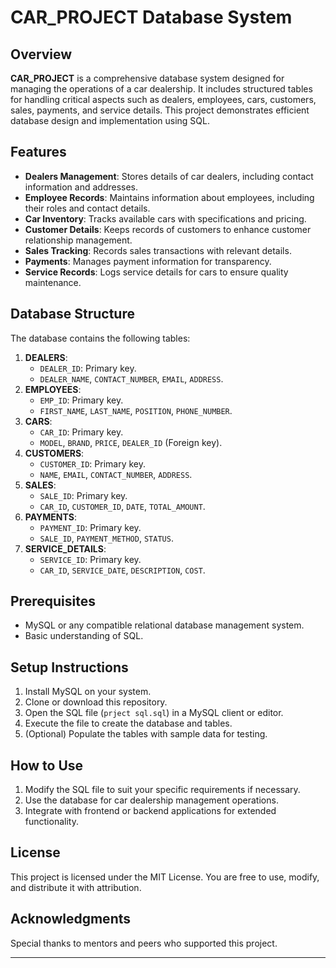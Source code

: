 # CAR_PROJECT Database System

## Overview
**CAR_PROJECT** is a comprehensive database system designed for managing the operations of a car dealership. It includes structured tables for handling critical aspects such as dealers, employees, cars, customers, sales, payments, and service details. This project demonstrates efficient database design and implementation using SQL.

## Features
- **Dealers Management**: Stores details of car dealers, including contact information and addresses.
- **Employee Records**: Maintains information about employees, including their roles and contact details.
- **Car Inventory**: Tracks available cars with specifications and pricing.
- **Customer Details**: Keeps records of customers to enhance customer relationship management.
- **Sales Tracking**: Records sales transactions with relevant details.
- **Payments**: Manages payment information for transparency.
- **Service Records**: Logs service details for cars to ensure quality maintenance.

## Database Structure
The database contains the following tables:
1. **DEALERS**:
   - `DEALER_ID`: Primary key.
   - `DEALER_NAME`, `CONTACT_NUMBER`, `EMAIL`, `ADDRESS`.
2. **EMPLOYEES**:
   - `EMP_ID`: Primary key.
   - `FIRST_NAME`, `LAST_NAME`, `POSITION`, `PHONE_NUMBER`.
3. **CARS**:
   - `CAR_ID`: Primary key.
   - `MODEL`, `BRAND`, `PRICE`, `DEALER_ID` (Foreign key).
4. **CUSTOMERS**:
   - `CUSTOMER_ID`: Primary key.
   - `NAME`, `EMAIL`, `CONTACT_NUMBER`, `ADDRESS`.
5. **SALES**:
   - `SALE_ID`: Primary key.
   - `CAR_ID`, `CUSTOMER_ID`, `DATE`, `TOTAL_AMOUNT`.
6. **PAYMENTS**:
   - `PAYMENT_ID`: Primary key.
   - `SALE_ID`, `PAYMENT_METHOD`, `STATUS`.
7. **SERVICE_DETAILS**:
   - `SERVICE_ID`: Primary key.
   - `CAR_ID`, `SERVICE_DATE`, `DESCRIPTION`, `COST`.

## Prerequisites
- MySQL or any compatible relational database management system.
- Basic understanding of SQL.

## Setup Instructions
1. Install MySQL on your system.
2. Clone or download this repository.
3. Open the SQL file (`prject sql.sql`) in a MySQL client or editor.
4. Execute the file to create the database and tables.
5. (Optional) Populate the tables with sample data for testing.

## How to Use
1. Modify the SQL file to suit your specific requirements if necessary.
2. Use the database for car dealership management operations.
3. Integrate with frontend or backend applications for extended functionality.

## License
This project is licensed under the MIT License. You are free to use, modify, and distribute it with attribution.

## Acknowledgments
Special thanks to mentors and peers who supported this project.

---


